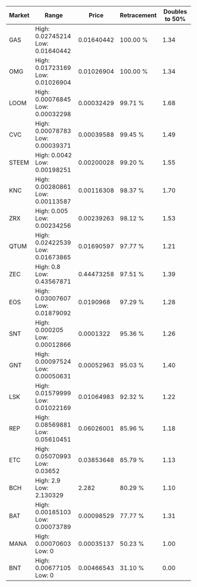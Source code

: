 | Market | Range | Price| Retracement | Doubles to 50% |
| --- | --- | --- | --- | --- |
| GAS | High: 0.02745214<br />Low: 0.01640442 | 0.01640442 | 100.00 % | 1.34 |
| OMG | High: 0.01723169<br />Low: 0.01026904 | 0.01026904 | 100.00 % | 1.34 |
| LOOM | High: 0.00076845<br />Low: 0.00032298 | 0.00032429 | 99.71 % | 1.68 |
| CVC | High: 0.00078783<br />Low: 0.00039371 | 0.00039588 | 99.45 % | 1.49 |
| STEEM | High: 0.0042<br />Low: 0.00198251 | 0.00200028 | 99.20 % | 1.55 |
| KNC | High: 0.00280861<br />Low: 0.00113587 | 0.00116308 | 98.37 % | 1.70 |
| ZRX | High: 0.005<br />Low: 0.00234256 | 0.00239263 | 98.12 % | 1.53 |
| QTUM | High: 0.02422539<br />Low: 0.01673865 | 0.01690597 | 97.77 % | 1.21 |
| ZEC | High: 0.8<br />Low: 0.43567871 | 0.44473258 | 97.51 % | 1.39 |
| EOS | High: 0.03007607<br />Low: 0.01879092 | 0.0190968 | 97.29 % | 1.28 |
| SNT | High: 0.000205<br />Low: 0.00012866 | 0.0001322 | 95.36 % | 1.26 |
| GNT | High: 0.00097524<br />Low: 0.00050631 | 0.00052963 | 95.03 % | 1.40 |
| LSK | High: 0.01579999<br />Low: 0.01022169 | 0.01064983 | 92.32 % | 1.22 |
| REP | High: 0.08569881<br />Low: 0.05610451 | 0.06026001 | 85.96 % | 1.18 |
| ETC | High: 0.05070993<br />Low: 0.03652 | 0.03853648 | 85.79 % | 1.13 |
| BCH | High: 2.9<br />Low: 2.130329 | 2.282 | 80.29 % | 1.10 |
| BAT | High: 0.00185103<br />Low: 0.00073789 | 0.00098529 | 77.77 % | 1.31 |
| MANA | High: 0.00070603<br />Low: 0 | 0.00035137 | 50.23 % | 1.00 |
| BNT | High: 0.00677105<br />Low: 0 | 0.00466543 | 31.10 % | 0.00 |

